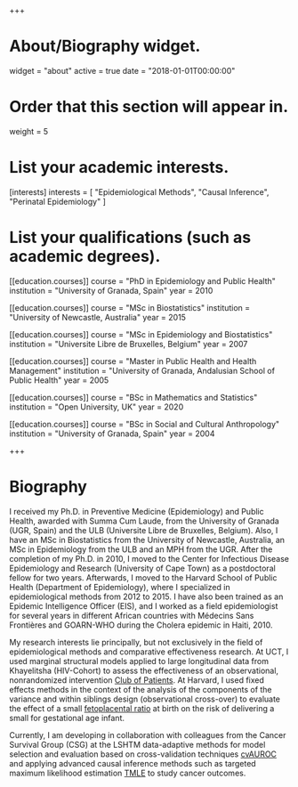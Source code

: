 +++
# About/Biography widget.
widget = "about"
active = true
date = "2018-01-01T00:00:00"

# Order that this section will appear in.
weight = 5

# List your academic interests.
[interests]
  interests = [
    "Epidemiological Methods",
    "Causal Inference",
    "Perinatal Epidemiology"
  ]

# List your qualifications (such as academic degrees).
[[education.courses]]
  course = "PhD in Epidemiology and Public Health"
  institution = "University of Granada, Spain"
  year = 2010

[[education.courses]]
  course = "MSc in Biostatistics"
  institution = "University of Newcastle, Australia"
  year = 2015

[[education.courses]]
  course = "MSc in Epidemiology and Biostatistics"
  institution = "Universite Libre de Bruxelles, Belgium"
  year = 2007

[[education.courses]]
  course = "Master in Public Health and Health Management"
  institution = "University of Granada, Andalusian School of Public Health"
  year = 2005

[[education.courses]]
  course = "BSc in Mathematics and Statistics"
  institution = "Open University, UK"
  year = 2020

[[education.courses]]
  course = "BSc in Social and Cultural Anthropology"
  institution = "University of Granada, Spain"
  year = 2004
 
+++

# Biography

 I received my Ph.D. in Preventive Medicine (Epidemiology) and Public Health, awarded with Summa Cum Laude, from the University of Granada (UGR, Spain) and the ULB (Universite Libre de Bruxelles, Belgium). Also, I have an MSc in Biostatistics from the University of Newcastle, Australia, an MSc in Epidemiology from the ULB and an MPH from the UGR. After the completion of my Ph.D. in 2010, I moved to the Center for Infectious Disease Epidemiology and Research (University of Cape Town) as a postdoctoral fellow for two years. Afterwards, I moved to the Harvard School of Public Health (Department of Epidemiology), where I specialized in epidemiological methods from 2012 to 2015. I have also been trained as an Epidemic Intelligence Officer (EIS), and I worked as a field epidemiologist for several years in different African countries with Médecins Sans Frontières and GOARN-WHO during the Cholera epidemic in Haiti, 2010. 

My research interests lie principally, but not exclusively in the field of epidemiological methods and comparative effectiveness research. At UCT, I used marginal structural models applied to large longitudinal data from Khayelitsha (HIV-Cohort) to assess the effectiveness of an observational, nonrandomized intervention [Club of Patients](http://journals.plos.org/plosone/article?id=10.1371/journal.pone.0056088). At Harvard, I used fixed effects methods in the context of the analysis of the components of the variance and within siblings design (observational cross-over) to evaluate the effect of a small [fetoplacental ratio](https://www.ncbi.nlm.nih.gov/pubmed/25630563) at birth on the risk of delivering a small for gestational age infant. 

Currently, I am developing in collaboration with colleagues from the Cancer Survival Group (CSG) at the LSHTM data-adaptive methods for model selection and evaluation based on cross-validation techniques [cvAUROC](https://github.com/migariane/cvAUROC) and applying advanced causal inference methods such as targeted maximum likelihood estimation [TMLE](https://github.com/migariane/meltmle) to study cancer outcomes.
